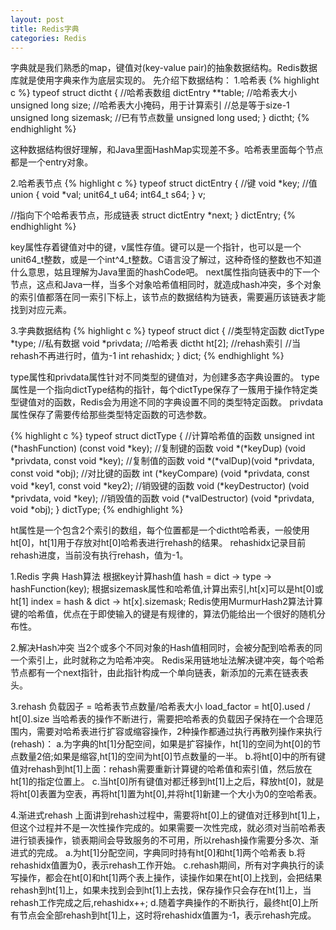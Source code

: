 ```yaml
---
layout: post
title: Redis字典
categories: Redis
---
```


字典就是我们熟悉的map，键值对(key-value pair)的抽象数据结构。Redis数据库就是使用字典来作为底层实现的。
先介绍下数据结构：
1.哈希表
{% highlight c %}
typeof struct dictht {
	//哈希表数组
	dictEntry   **table;
	//哈希表大小
	unsigned long size;
	//哈希表大小掩码，用于计算索引
	//总是等于size-1
	unsigned long sizemask;
	//已有节点数量
	unsigned long used;
} dictht;
{% endhighlight %}

这种数据结构很好理解，和Java里面HashMap实现差不多。哈希表里面每个节点都是一个entry对象。

2.哈希表节点
{% highlight c %}
typeof struct dictEntry {
	//键
	void *key;
	//值
	union {
	void *val;
	unit64_t u64;
	int64_t s64;
} v;

//指向下个哈希表节点，形成链表
struct dictEntry *next;
} dictEntry;
{% endhighlight %}

key属性存着键值对中的键，v属性存值。键可以是一个指针，也可以是一个unit64_t整数，或是一个int^4_t整数。C语言没了解过，这种奇怪的整数也不知道什么意思，姑且理解为Java里面的hashCode吧。
next属性指向链表中的下一个节点，这点和Java一样，当多个对象哈希值相同时，就造成hash冲突，多个对象的索引值都落在同一索引下标上，该节点的数据结构为链表，需要遍历该链表才能找到对应元素。

3.字典数据结构
{% highlight c %}
typeof struct dict {
	//类型特定函数
	dictType *type;
	//私有数据
	void *privdata;
	//哈希表
	dictht ht[2];
	//rehash索引
	//当rehash不再进行时，值为-1
	int rehashidx;
} dict;
{% endhighlight %}

type属性和privdata属性针对不同类型的键值对，为创建多态字典设置的。
type属性是一个指向dictType结构的指针，每个dictType保存了一簇用于操作特定类型键值对的函数，Redis会为用途不同的字典设置不同的类型特定函数。
privdata属性保存了需要传给那些类型特定函数的可选参数。

{% highlight c %}
typeof struct dictType {
	//计算哈希值的函数
	unsigned int (*hashFunction) (const void *key);
	//复制键的函数
	void *(*keyDup) (void *privdata, const void *key);
	//复制值的函数
	void *(*valDup)(void *privdata, const void *obj);
	//对比键的函数
	int (*keyCompare) (void *privdata, const void *key1, const void *key2);
	//销毁键的函数
	void (*keyDestructor) (void *privdata, void *key);
	//销毁值的函数
	void (*valDestructor) (void *privdata, void *obj);
} dictType;
{% endhighlight %}

ht属性是一个包含2个索引的数组，每个位置都是一个dictht哈希表，一般使用ht[0]，ht[1]用于存放对ht[0]哈希表进行rehash的结果。
rehashidx记录目前rehash进度，当前没有执行rehash，值为-1。


1.Redis 字典 Hash算法
根据key计算hash值
hash = dict -> type -> hashFunction(key);
根据sizemask属性和哈希值,计算出索引,ht[x]可以是ht[0]或ht[1]
index = hash & dict -> ht[x].sizemask;
Redis使用MurmurHash2算法计算键的哈希值，优点在于即使输入的键是有规律的，算法仍能给出一个很好的随机分布性。

2.解决Hash冲突
当2个或多个不同对象的Hash值相同时，会被分配到哈希表的同一个索引上，此时就称之为哈希冲突。
Redis采用链地址法解决键冲突，每个哈希节点都有一个next指针，由此指针构成一个单向链表，新添加的元素在链表表头。

3.rehash
负载因子 = 哈希表节点数量/哈希表大小
load_factor = ht[0].used / ht[0].size
当哈希表的操作不断进行，需要把哈希表的负载因子保持在一个合理范围内，需要对哈希表进行扩容或缩容操作，2种操作都通过执行再散列操作来执行(rehash)：
a.为字典的ht[1]分配空间，如果是扩容操作，ht[1]的空间为ht[0]的节点数量2倍;如果是缩容,ht[1]的空间为ht[0]节点数量的一半。
b.将ht[0]中的所有键值对rehash到ht[1]上面：rehash需要重新计算键的哈希值和索引值，然后放在ht[1]的指定位置上。
c.当ht[0]所有键值对都迁移到ht[1]上之后，释放ht[0]，就是将ht[0]表置为空表，再将ht[1]置为ht[0],并将ht[1]新建一个大小为0的空哈希表。

4.渐进式rehash
上面讲到rehash过程中，需要将ht[0]上的键值对迁移到ht[1]上，但这个过程并不是一次性操作完成的。如果需要一次性完成，就必须对当前哈希表进行锁表操作，锁表期间会导致服务的不可用，所以rehash操作需要分多次、渐进式的完成。
a.为ht[1]分配空间，字典同时持有ht[0]和ht[1]两个哈希表
b.将rehashidx值置为0，表示rehash工作开始。
c.rehash期间，所有对字典执行的读写操作，都会在ht[0]和ht[1]两个表上操作，读操作如果在ht[0]上找到，会把结果rehash到ht[1]上，如果未找到会到ht[1]上去找，保存操作只会存在ht[1]上，当rehash工作完成之后,rehashidx++;
d.随着字典操作的不断执行，最终ht[0]上所有节点会全部rehash到ht[1]上，这时将rehashidx值置为-1，表示rehash完成。
